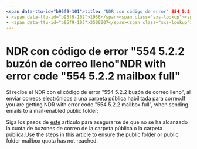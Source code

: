 ```yaml
---
<span data-ttu-id="b95f9-101">title: "NDR con código de error" 554 5.2.2 tiene el buzón de correo lleno "" MS. Author: chrisda Author: chrisda Manager: dansimp ms. Date: 04/21/2020 ms. Audience: ITPro ms. topic: article ms. Service: o365-Administration ROBOTS: noindex, nofollow localization_priority: archivo MS. Custom: normal.</span><span class="sxs-lookup"><span data-stu-id="b95f9-101">title: "NDR with error code "554 5.2.2 mailbox full"" ms.author: chrisda author: chrisda manager: dansimp ms.date: 04/21/2020 ms.audience: ITPro ms.topic: article ms.service: o365-administration ROBOTS: NOINDEX, NOFOLLOW localization_priority: Normal ms.custom:</span></span> 
- <span data-ttu-id="b95f9-102">1956</span><span class="sxs-lookup"><span data-stu-id="b95f9-102">1956</span></span>
- <span data-ttu-id="b95f9-103">3500007</span><span class="sxs-lookup"><span data-stu-id="b95f9-103">3500007</span></span>
---
```


# <a name="ndr-with-error-code-554-522-mailbox-full"></a><span data-ttu-id="b95f9-104">NDR con código de error "554 5.2.2 buzón de correo lleno"</span><span class="sxs-lookup"><span data-stu-id="b95f9-104">NDR with error code "554 5.2.2 mailbox full"</span></span>

<span data-ttu-id="b95f9-105">Si recibe el NDR con el código de error "554 5.2.2 buzón de correo lleno", al enviar correos electrónicos a una carpeta pública habilitada para correo:</span><span class="sxs-lookup"><span data-stu-id="b95f9-105">If you are getting NDR with error code "554 5.2.2 mailbox full", when sending emails to a mail-enabled public folder:</span></span>  

<span data-ttu-id="b95f9-106">Siga los pasos de [este](https://aka.ms/554522) artículo para asegurarse de que no se ha alcanzado la cuota de buzones de correo de la carpeta pública o la carpeta pública.</span><span class="sxs-lookup"><span data-stu-id="b95f9-106">Use the steps in [this](https://aka.ms/554522) article to ensure the public folder or public folder mailbox quota has not reached.</span></span>
